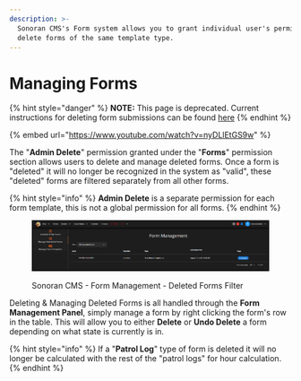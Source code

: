 ```yaml
---
description: >-
  Sonoran CMS's Form system allows you to grant individual user's permission to
  delete forms of the same template type.
---
```


# Managing Forms

{% hint style="danger" %}
**NOTE:** This page is deprecated. Current instructions for deleting form submissions can be found [here](https://info.sonorancms.com/tutorials/forms/creating-custom-forms#changing-form-stages)
{% endhint %}

{% embed url="https://www.youtube.com/watch?v=nyDLlEtGS9w" %}

The "**Admin Delete**" permission granted under the "**Forms**" permission section allows users to delete and manage deleted forms. Once a form is "deleted" it will no longer be recognized in the system as "valid", these "deleted" forms are filtered separately from all other forms.

{% hint style="info" %}
**Admin Delete** is a separate permission for each form template, this is not a global permission for all forms.
{% endhint %}

<figure><img src="../../.gitbook/assets/CMS_FormMgmt.png" alt=""><figcaption><p>Sonoran CMS - Form Management - Deleted Forms Filter</p></figcaption></figure>

Deleting & Managing Deleted Forms is all handled through the **Form Management Panel**, simply manage a form by right clicking the form's row in the table. This will allow you to either **Delete** or **Undo Delete** a form depending on what state is currently is in.

{% hint style="info" %}
If a "**Patrol Log**" type of form is deleted it will no longer be calculated with the rest of the "patrol logs" for hour calculation.
{% endhint %}
